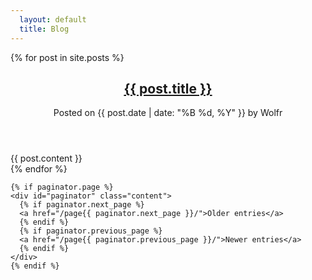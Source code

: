 ```yaml
---
  layout: default
  title: Blog
---
```


<div id="blog">
  <div id="blog-content">
    {% for post in site.posts %}
    <article>
      <header>
        <h1><a href="{% unless site.baseurl == "/" %}{{ site.baseurl }}{% endunless %}{{ post.url }}">{{ post.title }}</a></h1>
        <p>Posted on {{ post.date | date: "%B %d, %Y" }} by Wolfr</p>
      </header>
      <div class="entry-content">
        {{ post.content }}
      </div>
    </article>
    {% endfor %}
  
    {% if paginator.page %}
    <div id="paginator" class="content">
      {% if paginator.next_page %}
      <a href="/page{{ paginator.next_page }}/">Older entries</a>
      {% endif %}
      {% if paginator.previous_page %}
      <a href="/page{{ paginator.previous_page }}/">Newer entries</a>
      {% endif %}
    </div>
    {% endif %}

  </div>
</div>
